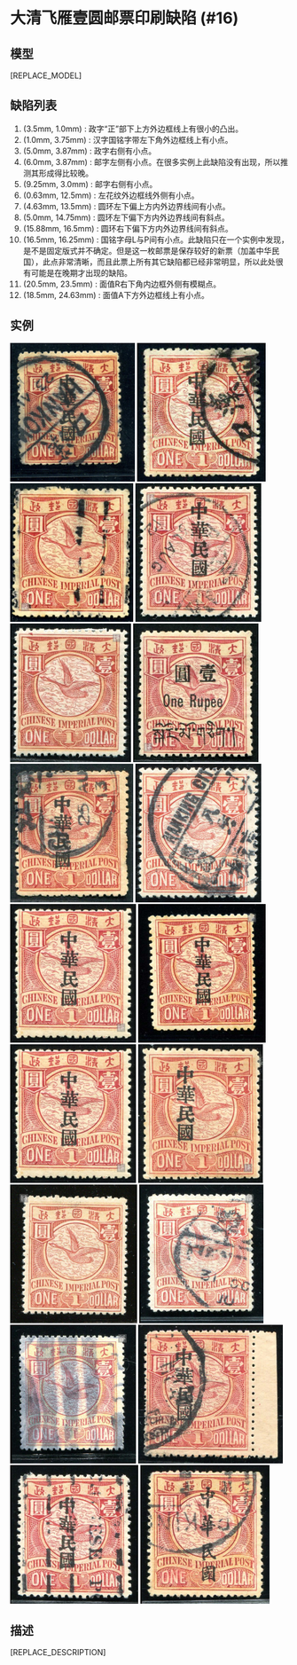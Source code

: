 # 大清飞雁壹圆邮票印刷缺陷 (#16)

## 模型
[REPLACE_MODEL]

## 缺陷列表
1. (3.5mm, 1.0mm) :  政字“正”部下上方外边框线上有很小的凸出。
1. (1.0mm, 3.75mm) :  汉字国铭字带左下角外边框线上有小点。
1. (5.0mm, 3.87mm) :  政字右侧有小点。
1. (6.0mm, 3.87mm) :  邮字左侧有小点。在很多实例上此缺陷没有出现，所以推测其形成得比较晚。
1. (9.25mm, 3.0mm) :  邮字右侧有小点。
1. (0.63mm, 12.5mm) :  左花纹外边框线外侧有小点。
1. (4.63mm, 13.5mm) :  圆环左下偏上方内外边界线间有小点。
1. (5.0mm, 14.75mm) :  圆环左下偏下方内外边界线间有斜点。
1. (15.88mm, 16.5mm) :  圆环右下偏下方内外边界线间有斜点。
1. (16.5mm, 16.25mm) :  国铭字母L与P间有小点。此缺陷只在一个实例中发现，是不是固定版式并不确定。但是这一枚邮票是保存较好的新票（加盖中华民国），此点非常清晰，而且此票上所有其它缺陷都已经非常明显，所以此处很有可能是在晚期才出现的缺陷。
1. (20.5mm, 23.5mm) :  面值R右下角内边框外侧有模糊点。
1. (18.5mm, 24.63mm) :  面值A下方外边框线上有小点。


## 实例
<img src="2008-12-24_00024199012A.jpg" height=250/>
<img src="2011-01-07_00039218076A.jpg" height=250/>
<img src="2011-05-08_00043587040A.jpg" height=250/>
<img src="2011-08-06_00045464023A.jpg" height=250/>
<img src="2011-09-29_00048789027A.jpg" height=250/>
<img src="2012-01-05_00055327046A.jpg" height=250/>
<img src="2012-05-02_00056750045A.jpg" height=250/>
<img src="2012-08-29_00068407052A.jpg" height=250/>
<img src="2012-12-14_00078181018A.jpg" height=250/>
<img src="2012_w28_67305011A.jpg" height=250/>
<img src="2012_w49_78181018A.jpg" height=250/>
<img src="2013-03-22_00101933007A.jpg" height=250/>
<img src="2013-03-30_00106163020A.jpg" height=250/>
<img src="2013-09-15_00122486048A.jpg" height=250/>
<img src="2013-09-26_00123684057A.jpg" height=250/>
<img src="2014-03-30_00141518018A.jpg" height=250/>
<img src="2015-02-07_00169905046A.jpg" height=250/>
<img src="2015-02-07_00169905052A.jpg" height=250/>


## 描述
[REPLACE_DESCRIPTION]
